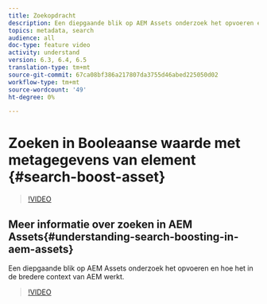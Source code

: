 ```yaml
---
title: Zoekopdracht
description: Een diepgaande blik op AEM Assets onderzoek het opvoeren en hoe het in de bredere context van AEM werkt.
topics: metadata, search
audience: all
doc-type: feature video
activity: understand
version: 6.3, 6.4, 6.5
translation-type: tm+mt
source-git-commit: 67ca08bf386a217807da3755d46abed225050d02
workflow-type: tm+mt
source-wordcount: '49'
ht-degree: 0%

---
```



# Zoeken in Booleaanse waarde met metagegevens van element {#search-boost-asset}

>[!VIDEO](https://video.tv.adobe.com/v/16766/?quality=12&learn=on)

## Meer informatie over zoeken in AEM Assets{#understanding-search-boosting-in-aem-assets}

Een diepgaande blik op AEM Assets onderzoek het opvoeren en hoe het in de bredere context van AEM werkt.

>[!VIDEO](https://video.tv.adobe.com/v/16770/?quality=12&learn=on)
